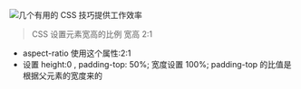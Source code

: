 ![几个有用的 CSS 技巧提供工作效率](https://mp.weixin.qq.com/s/yV53Lvo7U4038Mrz3lbKGQ)

> CSS 设置元素宽高的比例 宽高 2:1

- aspect-ratio 使用这个属性:2:1
- 设置 height:0 , padding-top: 50%; 宽度设置 100%; padding-top 的比值是根据父元素的宽度来的
